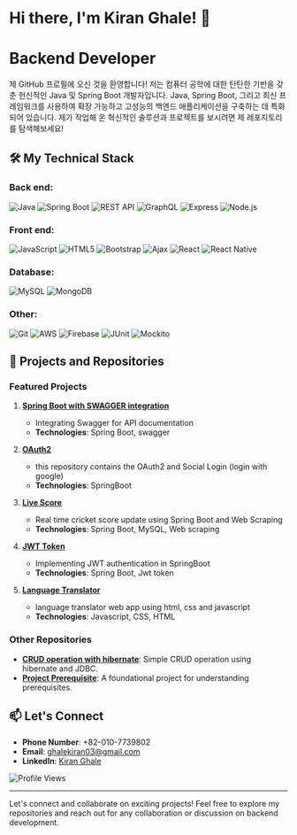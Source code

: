 # Hi there, I'm Kiran Ghale! 👋
# Backend Developer

제 GitHub 프로필에 오신 것을 환영합니다! 저는 컴퓨터 공학에 대한 탄탄한 기반을 갖춘 헌신적인 Java 및 Spring Boot 개발자입니다. Java, Spring Boot, 그리고 최신 프레임워크를 사용하여 확장 가능하고 고성능의 백엔드 애플리케이션을 구축하는 데 특화되어 있습니다. 제가 작업해 온 혁신적인 솔루션과 프로젝트를 보시려면 제 레포지토리를 탐색해보세요!

## 🛠 My Technical Stack

### Back end:
![Java](https://img.icons8.com/color/48/000000/java-coffee-cup-logo.png)
![Spring Boot](https://img.icons8.com/color/48/000000/spring-logo.png)
![REST API](https://img.icons8.com/color/48/000000/api-settings.png)
![GraphQL](https://img.icons8.com/color/48/000000/graphql.png)
![Express](https://img.icons8.com/ios/48/000000/express-js.png)
![Node.js](https://img.icons8.com/color/48/000000/nodejs.png)

### Front end:
![JavaScript](https://img.icons8.com/color/48/000000/javascript.png)
![HTML5](https://img.icons8.com/color/48/000000/html-5.png)
![Bootstrap](https://img.icons8.com/color/48/000000/bootstrap.png)
![Ajax](https://img.shields.io/badge/Ajax-007ACC?style=for-the-badge&logo=ajax&logoColor=white)
![React](https://img.icons8.com/color/48/000000/react.png)
![React Native](https://img.icons8.com/color/48/000000/react-native.png)


### Database:
![MySQL](https://img.icons8.com/color/48/000000/mysql-logo.png)
![MongoDB](https://img.icons8.com/color/48/000000/mongodb.png)

### Other:
![Git](https://img.icons8.com/color/48/000000/git.png)
![AWS](https://img.icons8.com/color/48/000000/amazon-web-services.png)
![Firebase](https://img.icons8.com/color/48/000000/firebase.png)
![JUnit](https://img.shields.io/badge/JUnit-25A162?style=for-the-badge&logo=junit&logoColor=white)
![Mockito](https://img.shields.io/badge/Mockito-25A162?style=for-the-badge&logo=mockito&logoColor=white)

## 💼 Projects and Repositories

### Featured Projects

1. **[Spring Boot with SWAGGER integration](https://github.com/kirannjr11/ToDo)**
   - Integrating Swagger for API documentation
   - **Technologies**: Spring Boot, swagger

2. **[OAuth2](https://github.com/kirannjr11/Smart-Contact-Manager)**
   - this repository contains the OAuth2 and Social Login (login with google)
   - **Technologies**: SpringBoot

3. **[Live Score](https://github.com/kirannjr11/cricket_live)**  
   - Real time cricket score update using Spring Boot and Web Scraping
   - **Technologies**: Spring Boot, MySQL, Web scraping
     
4. **[JWT Token](https://github.com/kirannjr11/JWT_SpringBoot)**
   - Implementing JWT authentication in SpringBoot
   - **Technologies**: Spring Boot, Jwt token

5. **[Language Translator](https://github.com/kirannjr11/Language_Translator)**
   - language translator web app using html, css and javascript
   - **Technologies**: Javascript, CSS, HTML


### Other Repositories

- **[CRUD operation with hibernate](https://github.com/kirannjr11/CRUD.hiberenate)**: Simple CRUD operation using hibernate and JDBC.
- **[Project Prerequisite](https://github.com/kirannjr11/pre-pro_3_1_1)**: A foundational project for understanding prerequisites.

## 📫 Let's Connect
- **Phone Number**: +82-010-7739802
- **Email**: ghalekiran03@gmail.com
- **LinkedIn**: [Kiran Ghale](https://www.linkedin.com/in/kiranghale/)

![Profile Views](https://komarev.com/ghpvc/?username=kirannjr11&color=blue)

---

Let's connect and collaborate on exciting projects! Feel free to explore my repositories and reach out for any collaboration or discussion on backend development.
